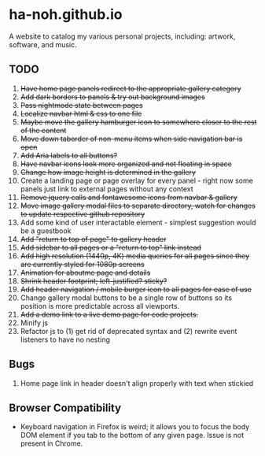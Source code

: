 # ha-noh.github.io
A website to catalog my various personal projects, including: artwork, software, and music.

## TODO
1) ~~Have home page panels redirect to the appropriate gallery category~~ 
2) ~~Add dark borders to panels & try out background images~~
3) ~~Pass nightmode state between pages~~
4) ~~Localize navbar html & css to one file~~
5) ~~Maybe move the gallery hamburger icon to somewhere closer to the rest of the content~~
6) ~~Move down taborder of non-menu items when side navigation bar is open~~
7) ~~Add Aria labels to all buttons?~~
8) ~~Have navbar icons look more organized and not floating in space~~
9) ~~Change how image height is determined in the gallery~~
10) Create a landing page or page overlay for every panel - right now some panels just link to external pages without any context
11) ~~Remove jquery calls and fontawesome icons from navbar & gallery~~
12) ~~Move image gallery modal files to separate directory, watch for changes to update respective github repository~~
13) Add some kind of user interactable element - simplest suggestion would be a guestbook
14) ~~Add "return to top of page" to gallery header~~
15) ~~Add sidebar to all pages or a "return to top" link instead~~
16) ~~Add high resolution (1440p, 4K) media queries for all pages since they are currently styled for 1080p screens~~
17) ~~Animation for aboutme page and details~~
18) ~~Shrink header footprint; left-justified? sticky?~~
19) ~~Add header navigation / mobile burger icon to all pages for ease of use~~
20) Change gallery modal buttons to be a single row of buttons so its position is more predictable across all viewports.
21) ~~Add a demo link to a live demo page for code projects.~~
22) Minify js
23) Refactor js to (1) get rid of deprecated syntax and (2) rewrite event listeners to have no nesting

## Bugs
1) Home page link in header doesn't align properly with text when stickied

## Browser Compatibility
- Keyboard navigation in Firefox is weird; it allows you to focus the body DOM element if you tab to the bottom of any given page. Issue is not present in Chrome.
